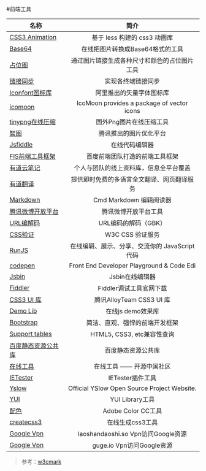 
#前端工具

| 名称        | 简介           |
| ------------- |:-------------:|
|[CSS3 Animation](http://www.w3cmark.com/animation/)|基于 less 构建的 css3 动画库|
|[Base64](http://www.w3cmark.com/a/tools/base64.html)|在线把图片转换成Base64格式的工具|
|[占位图](http://www.w3cmark.com/jump.html#dummyimage.com/990x90/ddd/79c)|通过图片链接生成各种尺寸和颜色的占位图片工具|
|[链接同步](http://www.w3cmark.com/jump.html#pctool.sinaapp.com/)|实现各终端链接同步|
|[Iconfont图标库](http://www.w3cmark.com/jump.html#iconfont.cn/)|阿里推出的矢量字体图标库|
|[icomoon](http://www.w3cmark.com/jump.html#icomoon.io/)|IcoMoon provides a package of vector icons|
|[tinypng在线压缩](http://www.w3cmark.com/jump.html#tinypng.com/)|国外Png图片在线压缩工具|
|[智图](http://www.w3cmark.com/jump.html#zhitu.tencent.com/)|腾讯推出的图片优化平台|
|[Jsfiddle](http://www.w3cmark.com/jump.html#jsfiddle.net/)|在线代码编辑器|
|[FIS前端工具框架](http://www.w3cmark.com/jump.html#fis.baidu.com/)|百度前端团队打造的前端工具框架|
|[有道云笔记](http://www.w3cmark.com/jump.html#note.youdao.com/)|个人与团队的线上资料库，信息全平台覆盖|
|[有道翻译](http://www.w3cmark.com/jump.html#fanyi.youdao.com/)|提供即时免费的多语言全文翻译、网页翻译服务|
|[Markdown](http://www.w3cmark.com/jump.html#www.zybuluo.com/)|Cmd Markdown 编辑阅读器|
|[腾讯微博开放平台](http://www.w3cmark.com/jump.html#dev.t.qq.com/websites/login/)|腾讯微博开放平台工具|
|[URL编解码](http://www.w3cmark.com/jump.html#www.mytju.com/classcode/tools/urldecode_gb2312.asp)|URL编码的解码（GBK）|
|[CSS验证](http://www.w3cmark.com/jump.html#jigsaw.w3.org/css-validator/)|W3C CSS 验证服务|
|[RunJS](http://www.w3cmark.com/jump.html#runjs.cn/)|在线编辑、展示、分享、交流你的 JavaScript 代码|
|[codepen](http://www.w3cmark.com/jump.html#codepen.io/)|Front End Developer Playground &amp; Code Edi|
|[Jsbin](http://www.w3cmark.com/jump.html#jsbin.com/)|Jsbin在线编辑器|
|[Fiddler](http://www.w3cmark.com/jump.html#www.fiddler2.com/fiddler2/)|Fiddler调试工具官网下载|
|[CSS3 UI 库](http://www.w3cmark.com/jump.html#css3lib.alloyteam.com/)|腾讯AlloyTeam CSS3 UI 库|
|[Demo Lib](http://www.w3cmark.com/demo/)|在线js demo效果库|
|[Bootstrap](http://www.w3cmark.com/jump.html#www.bootcss.com/)|简洁、直观、强悍的前端开发框架|
|[Support tables](http://www.w3cmark.com/jump.html#caniuse.com/)|HTML5, CSS3, etc兼容性查询|
|[百度静态资源公共库](http://www.w3cmark.com/jump.html#cdn.code.baidu.com/)|百度静态资源公共库|
|[在线工具](http://www.w3cmark.com/jump.html#tool.oschina.net/)|在线工具 —— 开源中国社区|
|[IETester](http://www.w3cmark.com/jump.html#www.my-debugbar.com/wiki/IETester/HomePage)|IETester插件工具|
|[Yslow](http://www.w3cmark.com/jump.html#developer.yahoo.com/yslow/)|Official YSlow Open Source Project Website.|
|[YUI](http://www.w3cmark.com/jump.html#developer.yahoo.com/yui/)|YUI Library工具|
|[配色](http://www.w3cmark.com/jump.html#color.adobe.com/zh/)|Adobe Color CC工具|
|[createcss3](http://www.w3cmark.com/jump.html#www.createcss3.com/)|在线生成css3工具|
|[Google Vpn](http://www.w3cmark.com/jump.html#laoshandaoshi.so/)|laoshandaoshi.so Vpn访问Google资源|
|[Google Vpn](http://www.w3cmark.com/jump.html#www.guge.io/)|guge.io Vpn访问Google资源|


>参考：[w3cmark](http://www.w3cmark.com/mark/)